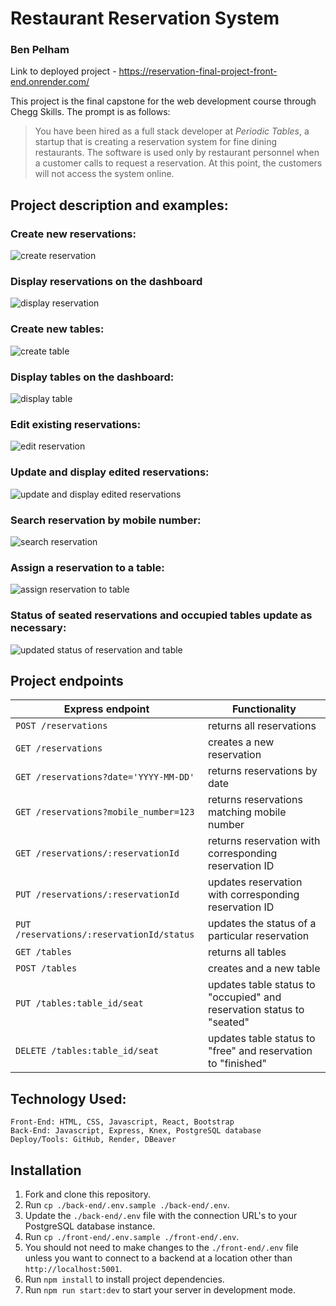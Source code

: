 # Restaurant Reservation System
### Ben Pelham

Link to deployed project - https://reservation-final-project-front-end.onrender.com/

This project is the final capstone for the web development course through Chegg Skills. The prompt is as follows:

> You have been hired as a full stack developer at _Periodic Tables_, a startup that is creating a reservation system for fine dining restaurants.
> The software is used only by restaurant personnel when a customer calls to request a reservation.
> At this point, the customers will not access the system online.


## Project description and examples:


### Create new reservations:
![create reservation](screenshots/createReservation)

### Display reservations on the dashboard
![display reservation](screenshots/displayReservation)

### Create new tables:
![create table](screenshots/createTable)

### Display tables on the dashboard:
![display table](screenshots/displayTable)


### Edit existing reservations:
![edit reservation](screenshots/editReservation)

### Update and display edited reservations:
![update and display edited reservations](screenshots/updateAndDisplayReservation)

### Search reservation by mobile number:
![search reservation](screenshots/searchReservation)

### Assign a reservation to a table:
![assign reservation to table](screenshots/assignReservation)

### Status of seated reservations and occupied tables update as necessary:
![updated status of reservation and table](screenshots/updateStatus)



## Project endpoints

| Express endpoint                           | Functionality                                                          |
| ------------------------------------------ | ---------------------------------------------------------------------- |
| `POST /reservations`                       | returns all reservations                                               |
| `GET /reservations`                        | creates a new reservation                                              |
| `GET /reservations?date='YYYY-MM-DD'`      | returns reservations by date                                           |
| `GET /reservations?mobile_number=123`      | returns reservations matching mobile number                            |
| `GET /reservations/:reservationId`         | returns reservation with corresponding reservation ID                  |
| `PUT /reservations/:reservationId`         | updates reservation with corresponding reservation ID                  |
| `PUT /reservations/:reservationId/status`  | updates the status of a particular reservation                         |
| `GET /tables`                              | returns all tables                                                     |
| `POST /tables`                             | creates and a new table                                                |
| `PUT /tables:table_id/seat`                | updates table status to "occupied" and reservation status to "seated"  |
| `DELETE /tables:table_id/seat`             | updates table status to "free" and reservation to "finished"           |


## Technology Used:

    Front-End: HTML, CSS, Javascript, React, Bootstrap
    Back-End: Javascript, Express, Knex, PostgreSQL database
    Deploy/Tools: GitHub, Render, DBeaver


## Installation

1. Fork and clone this repository.
1. Run `cp ./back-end/.env.sample ./back-end/.env`.
1. Update the `./back-end/.env` file with the connection URL's to your PostgreSQL database instance.
1. Run `cp ./front-end/.env.sample ./front-end/.env`.
1. You should not need to make changes to the `./front-end/.env` file unless you want to connect to a backend at a location other than `http://localhost:5001`.
1. Run `npm install` to install project dependencies.
1. Run `npm run start:dev` to start your server in development mode.